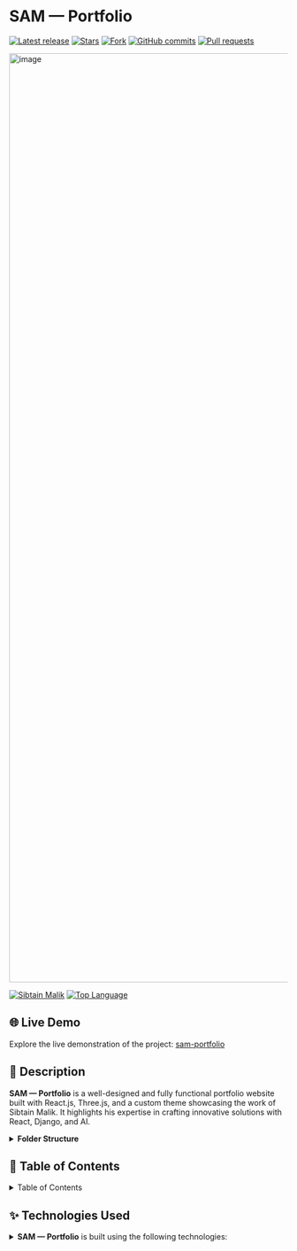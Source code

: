 # SAM — Portfolio

<!-- GitHub badges -->

[![Latest release](https://img.shields.io/github/v/release/ladunjexa/reactjs18-3d-portfolio?label=Latest%20release&style=social)](https://github.com/ladunjexa/reactjs18-3d-portfolio/releases/tag/v0.1.0)
[![Stars](https://img.shields.io/github/stars/ladunjexa/reactjs18-3d-portfolio?style=social)](https://github.com/ladunjexa/reactjs18-3d-portfolio/stargazers)
[![Fork](https://img.shields.io/github/forks/ladunjexa/reactjs18-3d-portfolio?style=social)](https://github.com/ladunjexa/reactjs18-3d-portfolio/forks)
[![GitHub commits](https://img.shields.io/github/commit-activity/t/ladunjexa/reactjs18-3d-portfolio?style=social&logo=github)](https://github.com/ladunjexa/reactjs18-3d-portfolio/commits)
[![Pull requests](https://img.shields.io/github/issues-pr/ladunjexa/reactjs18-3d-portfolio?style=social&logo=github)](https://github.com/ladunjexa/reactjs18-3d-portfolio/pulls)

<img width="1679" alt="image" src="https://github.com/user-attachments/assets/4d3a59b5-c426-4c7e-9727-99b0ece33bc5">

[![Sibtain Malik](https://custom-icon-badges.demolab.com/badge/made%20by%20-Sibtain%20Malik-556bf2?logo=github&logoColor=white&labelColor=101827)](https://github.com/luadnjexa)
[![Top Language](https://img.shields.io/github/languages/top/ladunjexa/reactjs18-3d-portfolio?logo=github&logoColor=%23007ACC&label=TypeScript)](https://www.typescriptlang.org/)

## 🌐 Live Demo

Explore the live demonstration of the project:
[sam-portfolio](https://sibtainmalik.vercel.app/)

## 📝 Description

**SAM — Portfolio** is a well-designed and fully functional portfolio website built with React.js,
Three.js, and a custom theme showcasing the work of Sibtain Malik. It highlights his expertise in
crafting innovative solutions with React, Django, and AI.

<details><summary><b>Folder Structure</b></summary>

```bash
sam-portfolio/
├── README.md
├── dist
│   ├── assets
│   │   ├── Globe-G2z_qbzB.js
│   │   ├── ai-A26rBEwI.svg
│   │   ├── avatarSE-X_--iij_.svg
│   │   ├── burger-6erT_Mzq.png
│   │   ├── css-gLKK_hwV.png
│   │   ├── docker-60Ckme38.png
│   │   ├── figma-3Xqs7UmR.png
│   │   ├── figmaland-3MKnSl4f.png
│   │   ├── hams-orKSAp4D.png
│   │   ├── healthcare-kR8YXouF.png
│   │   ├── html-P_XORoKv.png
│   │   ├── i2c-c70VMqqz.png
│   │   ├── index-qi3L0MIj.js
│   │   ├── index-zswkPJpZ.css
│   │   ├── logo-bbprSRRX.png
│   │   ├── mongodb-51PRC_bF.png
│   │   ├── nexusin-2a7ZEnpo.jpeg
│   │   ├── nodejs-cOREf0jI.png
│   │   ├── python-cLej4AAy.png
│   │   ├── quora-ajjLXlmt.png
│   │   ├── redux-mW_zk5hm.png
│   │   ├── splitwise-v-ZcAvaZ.png
│   │   ├── tailwind-i0ent8iN.png
│   │   └── tradingtracker-KNRx6N6D.png
│   ├── index.html
│   ├── logo.png
│   ├── logo.svg
│   └── planet
│       ├── scene.bin
│       ├── scene.gltf
│       └── textures
│           ├── Clouds_baseColor.png
│           └── Planet_baseColor.png
├── index.html
├── package-lock.json
├── package.json
├── postcss.config.cjs
├── public
│   ├── logo.png
│   ├── logo.svg
│   └── planet
│       ├── scene.bin
│       ├── scene.gltf
│       └── textures
│           ├── Clouds_baseColor.png
│           └── Planet_baseColor.png
├── src
│   ├── App.tsx
│   ├── assets
│   │   ├── ai.svg
│   │   ├── avatarSE.svg
│   │   ├── burger.png
│   │   ├── carrent.png
│   │   ├── close.svg
│   │   ├── company
│   │   │   ├── Fiverr.png
│   │   │   ├── devsinc.jpeg
│   │   │   └── i2c.png
│   │   ├── devops.svg
│   │   ├── figmaland.png
│   │   ├── github.svg
│   │   ├── hams.png
│   │   ├── healthcare.png
│   │   ├── heroAvatar.png
│   │   ├── herobg.png
│   │   ├── index.ts
│   │   ├── jobit.png
│   │   ├── logo.png
│   │   ├── menu.svg
│   │   ├── mobile.png
│   │   ├── nexusin.jpeg
│   │   ├── python.png
│   │   ├── quora.png
│   │   ├── sa.svg
│   │   ├── splitwise.png
│   │   ├── tech
│   │   │   ├── css.png
│   │   │   ├── django.png
│   │   │   ├── docker.png
│   │   │   ├── figma.png
│   │   │   ├── git.png
│   │   │   ├── html.png
│   │   │   ├── javascript.png
│   │   │   ├── mongodb.png
│   │   │   ├── nodejs.png
│   │   │   ├── reactjs.png
│   │   │   ├── redux.png
│   │   │   ├── tailwind.png
│   │   │   ├── threejs.svg
│   │   │   └── typescript.png
│   │   ├── tradingtracker.png
│   │   ├── tripguide.png
│   │   └── web.svg
│   ├── components
│   │   ├── atoms
│   │   │   └── Header.tsx
│   │   ├── canvas
│   │   │   ├── Ball.tsx
│   │   │   ├── Computers.tsx
│   │   │   ├── Earth.tsx
│   │   │   ├── Globe.tsx
│   │   │   ├── Stars.tsx
│   │   │   ├── World.tsx
│   │   │   └── index.ts
│   │   ├── index.ts
│   │   ├── layout
│   │   │   ├── Footer.tsx
│   │   │   ├── Loader.tsx
│   │   │   └── Navbar.tsx
│   │   └── sections
│   │       ├── About.tsx
│   │       ├── AnimatedBackground.tsx
│   │       ├── Avatar.tsx
│   │       ├── Contact.tsx
│   │       ├── Experience.tsx
│   │       ├── Feedbacks.tsx
│   │       ├── Hero.tsx
│   │       ├── Tech.tsx
│   │       └── Works.tsx
│   ├── constants
│   │   ├── config.ts
│   │   ├── index.ts
│   │   └── styles.ts
│   ├── globals.css
│   ├── hoc
│   │   ├── SectionWrapper.tsx
│   │   └── index.ts
│   ├── main.tsx
│   ├── types
│   │   └── index.d.ts
│   ├── utils
│   │   ├── data
│   │   │   └── globe.json
│   │   └── motion.ts
│   └── vite-env.d.ts
├── styles.css
├── tailwind.config.cjs
├── tsconfig.json
├── tsconfig.node.json
├── vite.config.js
└── yarn.lock
```

</details>

## 📖 Table of Contents

<details><summary>Table of Contents</summary>

- [Live Demo](#-live-demo)
- [Description](#-description)
- [Technologies Used](#-technologies-used)

</details>

## ✨ Technologies Used

<details><summary><b>SAM — Portfolio</b> is built using the following technologies:</summary>

- [TypeScript](https://www.typescriptlang.org/): TypeScript is a typed superset of JavaScript that
  compiles to plain JavaScript.
- [Vite](https://vitejs.dev/): Vite is a build tool that aims to provide a faster and leaner
  development experience for modern web projects.
- [React.js](https://reactjs.org/): React is a free and open-source front-end JavaScript library for
  building user interfaces or UI components.
- [Three.js](https://threejs.org/): Three.js is a cross-browser JavaScript library and application
  programming interface used to create and display animated 3D computer graphics in a web browser
  using WebGL.
- [Framer Motion](https://www.framer.com/motion/): Framer Motion is a production-ready motion
  library for React.
- [Tailwind CSS](https://tailwindcss.com/): Tailwind CSS is a utility-first CSS framework for
  rapidly building custom user interfaces.
- [ESLint](https://eslint.org/
